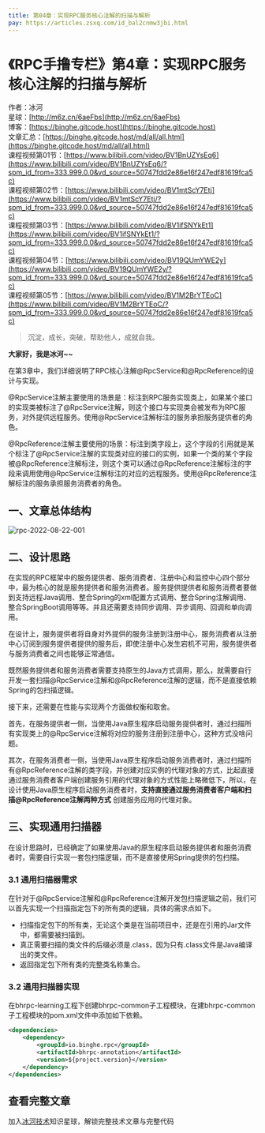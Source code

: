 ```yaml
---
title: 第04章：实现RPC服务核心注解的扫描与解析
pay: https://articles.zsxq.com/id_bal2cnmw3jbi.html
---
```


# 《RPC手撸专栏》第4章：实现RPC服务核心注解的扫描与解析

作者：冰河
<br/>星球：[http://m6z.cn/6aeFbs](http://m6z.cn/6aeFbs)
<br/>博客：[https://binghe.gitcode.host](https://binghe.gitcode.host)
<br/>文章汇总：[https://binghe.gitcode.host/md/all/all.html](https://binghe.gitcode.host/md/all/all.html)
<br/>课程视频第01节：[https://www.bilibili.com/video/BV1BnUZYsEq6](https://www.bilibili.com/video/BV1BnUZYsEq6/?spm_id_from=333.999.0.0&vd_source=50747fdd2e86e16f247edf81619fca5c)
<br/>课程视频第02节：[https://www.bilibili.com/video/BV1mtScY7Etj](https://www.bilibili.com/video/BV1mtScY7Etj/?spm_id_from=333.999.0.0&vd_source=50747fdd2e86e16f247edf81619fca5c)
<br/>课程视频第03节：[https://www.bilibili.com/video/BV1ifSNYkEt1](https://www.bilibili.com/video/BV1ifSNYkEt1/?spm_id_from=333.999.0.0&vd_source=50747fdd2e86e16f247edf81619fca5c)
<br/>课程视频第04节：[https://www.bilibili.com/video/BV19QUmYWE2y](https://www.bilibili.com/video/BV19QUmYWE2y/?spm_id_from=333.999.0.0&vd_source=50747fdd2e86e16f247edf81619fca5c)
<br/>课程视频第05节：[https://www.bilibili.com/video/BV1M2BrYTEoC](https://www.bilibili.com/video/BV1M2BrYTEoC/?spm_id_from=333.999.0.0&vd_source=50747fdd2e86e16f247edf81619fca5c)

> 沉淀，成长，突破，帮助他人，成就自我。

**大家好，我是冰河~~**

在第3章中，我们详细说明了RPC核心注解@RpcService和@RpcReference的设计与实现。

@RpcService注解主要使用的场景是：标注到RPC服务实现类上，如果某个接口的实现类被标注了@RpcService注解，则这个接口与实现类会被发布为RPC服务，对外提供远程服务。使用@RpcService注解标注的服务承担服务提供者的角色。

@RpcReference注解主要使用的场景：标注到类字段上，这个字段的引用就是某个标注了@RpcService注解的实现类对应的接口的实例，如果一个类的某个字段被@RpcReference注解标注，则这个类可以通过@RpcReference注解标注的字段来调用使用@RpcService注解标注的对应的远程服务。使用@RpcReference注解标注的服务承担服务消费者的角色。

## 一、文章总体结构

![rpc-2022-08-22-001](https://binghe.gitcode.host/assets/images/middleware/rpc/rpc-2022-08-22-001.png)

## 二、设计思路

在实现的RPC框架中的服务提供者、服务消费者、注册中心和监控中心四个部分中，最为核心的就是服务提供者和服务消费者。服务提供提供者和服务消费者要做到支持远程Java调用、整合Spring的xml配置方式调用、整合Spring注解调用、整合SpringBoot调用等等。并且还需要支持同步调用、异步调用、回调和单向调用。

在设计上，服务提供者将自身对外提供的服务注册到注册中心，服务消费者从注册中心订阅到服务提供者提供的服务后，即使注册中心发生宕机不可用，服务提供者与服务消费者之间也能够正常通信。

既然服务提供者和服务消费者需要支持原生的Java方式调用，那么，就需要自行开发一套扫描@RpcService注解和@RpcReference注解的逻辑，而不是直接依赖Spring的包扫描逻辑。

接下来，还需要在性能与实现两个方面做权衡和取舍。

首先，在服务提供者一侧，当使用Java原生程序启动服务提供者时，通过扫描所有实现类上的@RpcService注解将对应的服务注册到注册中心，这种方式没啥问题。

其次，在服务消费者一侧，当使用Java原生程序启动服务消费者时，通过扫描所有@RpcReference注解的类字段，并创建对应实例的代理对象的方式，比起直接通过服务消费者客户端创建服务引用的代理对象的方式性能上略微低下，所以，在设计使用Java原生程序启动服务消费者时，**支持直接通过服务消费者客户端和扫描@RpcReference注解两种方式** 创建服务应用的代理对象。

## 三、实现通用扫描器

在设计思路时，已经确定了如果使用Java的原生程序启动服务提供者和服务消费者时，需要自行实现一套包扫描逻辑，而不是直接使用Spring提供的包扫描。

### 3.1  通用扫描器需求

在针对于@RpcService注解和@RpcReference注解开发包扫描逻辑之前，我们可以首先实现一个扫描指定包下的所有类的逻辑，具体的需求点如下。

* 扫描指定包下的所有类，无论这个类是在当前项目中，还是在引用的Jar文件中，都需要被扫描到。
* 真正需要扫描的类文件的后缀必须是.class，因为只有.class文件是Java编译出的类文件。
* 返回指定包下所有类的完整类名称集合。

### 3.2  通用扫描器实现

在bhrpc-learning工程下创建bhrpc-common子工程模块，在建bhrpc-common子工程模块的pom.xml文件中添加如下依赖。

```xml
<dependencies>
	<dependency>
		<groupId>io.binghe.rpc</groupId>
		<artifactId>bhrpc-annotation</artifactId>
		<version>${project.version}</version>
	</dependency>
</dependencies>
```

## 查看完整文章

加入[冰河技术](http://m6z.cn/6aeFbs)知识星球，解锁完整技术文章与完整代码